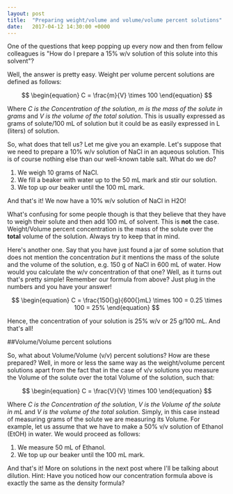 ```yaml
---
layout: post
title:  "Preparing weight/volume and volume/volume percent solutions"
date:   2017-04-12 14:30:00 +0000
---
```


One of the questions that keep popping up every now and then from fellow colleagues is "How do I prepare a 15% w/v solution of this solute into this solvent"?

Well, the answer is pretty easy. Weight per volume percent solutions are defined as follows:

$$
\begin{equation}
C = \frac{m}{V} \times 100
\end{equation}
$$

Where *C is the Concentration of the solution*, *m is the mass of the solute in grams* and *V is the volume of the total solution*. This is usually expressed as grams of solute/100 mL of solution but it could be as easily expressed in L (liters) of solution.

<!--more-->

So, what does that tell us? Let me give you an example. Let's suppose that we need to prepare a 10% w/v solution of NaCl in an aqueous solution. This is of course nothing else than our well-known table salt. What do we do?

1. We weigh 10 grams of NaCl.
2. We fill a beaker with water up to the 50 mL mark and stir our solution.
3. We top up our beaker until the 100 mL mark.

And that's it! We now have a 10% w/v solution of NaCl in H2O!

What's confusing for some people though is that they believe that they have to weigh their solute and then add 100 mL of solvent. This is **not** the case. Weight/Volume percent concentration is the mass of the solute over the **total** volume of the solution. Always try to keep that in mind.

Here's another one. Say that you have just found a jar of some solution that does not mention the concentration *but* it mentions the mass of the solute and the volume of the solution, e.g. 150 g of NaCl in 600 mL of water. How would you calculate the w/v concentration of that one? Well, as it turns out that's pretty simple! Remember our formula from above? Just plug in the numbers and you have your answer!

$$
\begin{equation}
C = \frac{150{}g}{600{}mL} \times 100 = 0.25 \times 100 = 25%
\end{equation}
$$

Hence, the concentration of your solution is 25% w/v or 25 g/100 mL. And that's all!

##Volume/Volume percent solutions

So, what about Volume/Volume (v/v) percent solutions? How are these prepared? Well, in more or less the same way as the weight/volume percent solutions apart from the fact that in the case of v/v solutions you measure the Volume of the solute over the total Volume of the solution, such that:

$$
\begin{equation}
C = \frac{V}{V} \times 100
\end{equation}
$$

Where *C is the Concentration of the solution*, *V is the Volume of the solute in mL* and *V is the volume of the total solution*. Simply, in this case instead of measuring grams of the solute we are measuring its Volume. For example, let us assume that we have to make a 50% v/v solution of Ethanol (EtOH) in water. We would proceed as follows:

1. We measure 50 mL of Ethanol.
2. We top up our beaker until the 100 mL mark.

And that's it! More on solutions in the next post where I'll be talking about dilution. Hint: Have you noticed how our concentration formula above is exactly the same as the density formula? 
